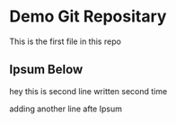 # Demo Git Repositary
This is the first file in this repo
## Ipsum Below
hey this is second line written second time

adding another line afte Ipsum